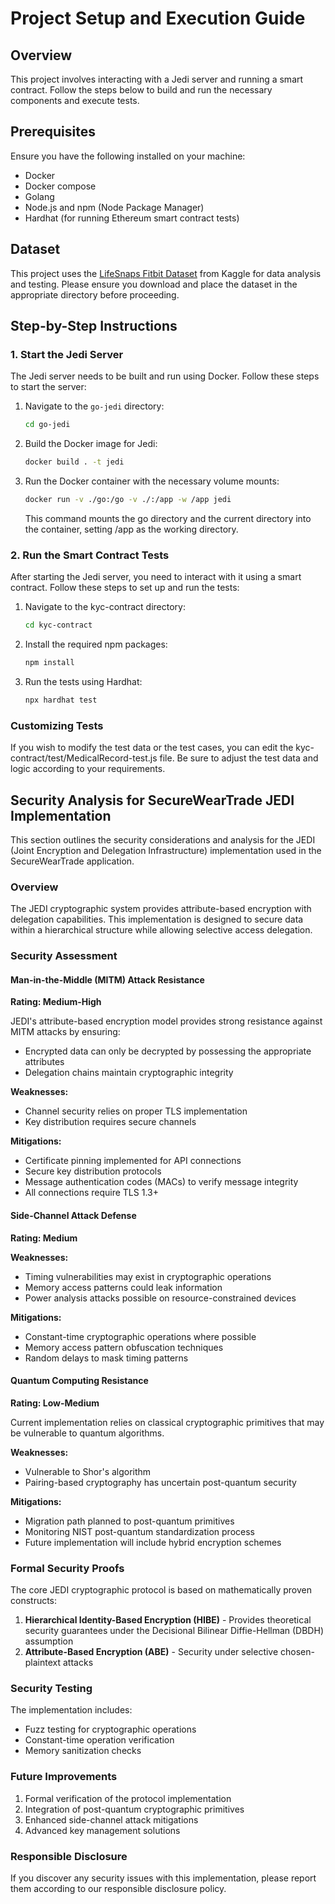# Project Setup and Execution Guide

## Overview

This project involves interacting with a Jedi server and running a smart contract. Follow the steps below to build and run the necessary components and execute tests.

## Prerequisites

Ensure you have the following installed on your machine:

- Docker
- Docker compose
- Golang
- Node.js and npm (Node Package Manager)
- Hardhat (for running Ethereum smart contract tests)

## Dataset

This project uses the [LifeSnaps Fitbit Dataset](https://www.kaggle.com/datasets/skywescar/lifesnaps-fitbit-dataset) from Kaggle for data analysis and testing. Please ensure you download and place the dataset in the appropriate directory before proceeding.

## Step-by-Step Instructions

### 1. Start the Jedi Server

The Jedi server needs to be built and run using Docker. Follow these steps to start the server:

1. Navigate to the `go-jedi` directory:
   ```bash
   cd go-jedi
   ```
2. Build the Docker image for Jedi:

   ```bash
   docker build . -t jedi

   ```

3. Run the Docker container with the necessary volume mounts:
   ```bash
   docker run -v ./go:/go -v ./:/app -w /app jedi
   ```
   This command mounts the go directory and the current directory into the container, setting /app as the working directory.

### 2. Run the Smart Contract Tests

After starting the Jedi server, you need to interact with it using a smart contract. Follow these steps to set up and run the tests:

1. Navigate to the kyc-contract directory:

   ```bash
   cd kyc-contract
   ```

2. Install the required npm packages:

   ```bash
   npm install
   ```

3. Run the tests using Hardhat:
   ```bash
   npx hardhat test
   ```

### Customizing Tests

If you wish to modify the test data or the test cases, you can edit the kyc-contract/test/MedicalRecord-test.js file. Be sure to adjust the test data and logic according to your requirements.

## Security Analysis for SecureWearTrade JEDI Implementation

This section outlines the security considerations and analysis for the JEDI (Joint Encryption and Delegation Infrastructure) implementation used in the SecureWearTrade application.

### Overview

The JEDI cryptographic system provides attribute-based encryption with delegation capabilities. This implementation is designed to secure data within a hierarchical structure while allowing selective access delegation.

### Security Assessment

#### Man-in-the-Middle (MITM) Attack Resistance

**Rating: Medium-High**

JEDI's attribute-based encryption model provides strong resistance against MITM attacks by ensuring:

- Encrypted data can only be decrypted by possessing the appropriate attributes
- Delegation chains maintain cryptographic integrity

**Weaknesses:**

- Channel security relies on proper TLS implementation
- Key distribution requires secure channels

**Mitigations:**

- Certificate pinning implemented for API connections
- Secure key distribution protocols
- Message authentication codes (MACs) to verify message integrity
- All connections require TLS 1.3+

#### Side-Channel Attack Defense

**Rating: Medium**

**Weaknesses:**

- Timing vulnerabilities may exist in cryptographic operations
- Memory access patterns could leak information
- Power analysis attacks possible on resource-constrained devices

**Mitigations:**

- Constant-time cryptographic operations where possible
- Memory access pattern obfuscation techniques
- Random delays to mask timing patterns

#### Quantum Computing Resistance

**Rating: Low-Medium**

Current implementation relies on classical cryptographic primitives that may be vulnerable to quantum algorithms.

**Weaknesses:**

- Vulnerable to Shor's algorithm
- Pairing-based cryptography has uncertain post-quantum security

**Mitigations:**

- Migration path planned to post-quantum primitives
- Monitoring NIST post-quantum standardization process
- Future implementation will include hybrid encryption schemes

### Formal Security Proofs

The core JEDI cryptographic protocol is based on mathematically proven constructs:

1. **Hierarchical Identity-Based Encryption (HIBE)** - Provides theoretical security guarantees under the Decisional Bilinear Diffie-Hellman (DBDH) assumption
2. **Attribute-Based Encryption (ABE)** - Security under selective chosen-plaintext attacks

### Security Testing

The implementation includes:

- Fuzz testing for cryptographic operations
- Constant-time operation verification
- Memory sanitization checks

### Future Improvements

1. Formal verification of the protocol implementation
2. Integration of post-quantum cryptographic primitives
3. Enhanced side-channel attack mitigations
4. Advanced key management solutions

### Responsible Disclosure

If you discover any security issues with this implementation, please report them according to our responsible disclosure policy.
